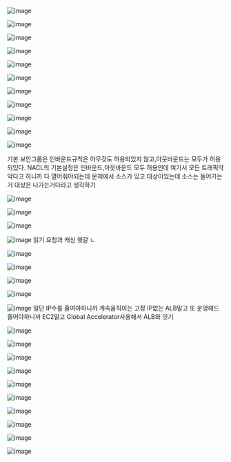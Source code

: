 ![image](https://user-images.githubusercontent.com/67897827/183855737-fd86f1a2-fb0a-4240-bec8-f4e16cc58d5d.png)

![image](https://user-images.githubusercontent.com/67897827/183857012-5994c704-7107-4a1a-9e9f-2b4eacf854bf.png)

![image](https://user-images.githubusercontent.com/67897827/183857637-cd7c4ff3-53bf-419b-b42e-fd26c35acade.png)

![image](https://user-images.githubusercontent.com/67897827/183858129-bcdaa6aa-59ac-444c-b6cf-3b954cc78756.png)

![image](https://user-images.githubusercontent.com/67897827/183921163-f0818579-b81d-4886-a76d-a4bc4075c260.png)

![image](https://user-images.githubusercontent.com/67897827/183922637-13758a92-b52e-4318-8ffa-142596a9b861.png)

![image](https://user-images.githubusercontent.com/67897827/183923326-e320a86e-7fc8-4fdc-b4ab-979428f89a73.png)

![image](https://user-images.githubusercontent.com/67897827/183923801-9f9b96a5-1354-42bc-a673-9ae85b1f5290.png)

![image](https://user-images.githubusercontent.com/67897827/183924853-b76bb3a6-0445-41ab-86ed-da3c155f16b1.png)

![image](https://user-images.githubusercontent.com/67897827/183925058-1f25971d-5924-4d29-bb50-776f8331297b.png)

![image](https://user-images.githubusercontent.com/67897827/183929250-28bb69b0-cf5b-4f93-bece-ff4a32c578a4.png)

기본 보안그룹은 인바운드규칙은 아무것도 허용되있지 않고,아웃바운드는 모두가 허용되있다. NACL의 기본설정은 인바운드,아웃바운드 모두 허용인데 여기서
모든 트래픽막악다고 하니까 다 열어줘야되는데 문제에서 소스가 있고 대상이있는데 소스는 들어가는거 대상은 나가는거다라고 생각하기

![image](https://user-images.githubusercontent.com/67897827/183931974-69b34c48-0aee-491a-a267-418b2c139292.png)

![image](https://user-images.githubusercontent.com/67897827/183933229-256bf7dc-219b-4603-8faf-e3522d78718a.png)

![image](https://user-images.githubusercontent.com/67897827/183933943-79021369-f438-415a-81cc-fbe49debf936.png)

![image](https://user-images.githubusercontent.com/67897827/183938015-a1db267e-d7bf-49b4-99b0-3b2631cfefe7.png)
읽기 요청과 캐싱 헷갈 ㄴ

![image](https://user-images.githubusercontent.com/67897827/183938369-8a2b84c2-8a0f-4022-a251-6d8375764460.png)

![image](https://user-images.githubusercontent.com/67897827/183938760-3efda032-d6c4-49cf-945a-210ef1beafff.png)

![image](https://user-images.githubusercontent.com/67897827/183938972-325968de-839d-4fbf-bb34-fca89c6ec14c.png)

![image](https://user-images.githubusercontent.com/67897827/183939508-015562d3-bf0c-47e3-b580-9c3c48e4783c.png)

![image](https://user-images.githubusercontent.com/67897827/183943087-0fae6e74-176a-417e-a04a-e6f5b7209001.png)
일단 IP수를 줄여야하니까 계속움직이는 고정 IP없는 ALB말고 또 운영헤드 줄어야하니까 EC2말고 Global Accelerator사용해서 ALB와 잇기

![image](https://user-images.githubusercontent.com/67897827/183946429-3665b80a-8575-40da-8168-e75273430961.png)

![image](https://user-images.githubusercontent.com/67897827/183946749-4c6cec28-db1d-4a2f-98e7-ff900e455470.png)

![image](https://user-images.githubusercontent.com/67897827/183947218-91960c2f-a61c-441a-bb42-11c00a867737.png)

![image](https://user-images.githubusercontent.com/67897827/183948609-d1259a77-83ae-41ca-aca1-06e80b9ba90c.png)

![image](https://user-images.githubusercontent.com/67897827/183949998-2890a80c-a84f-4b87-8ba0-48f2a75208c3.png)

![image](https://user-images.githubusercontent.com/67897827/183951779-968c3b90-d68c-482e-9029-3c721d5fe521.png)

![image](https://user-images.githubusercontent.com/67897827/183954748-fb049044-b78a-428a-a016-6dd6055c86f3.png)

![image](https://user-images.githubusercontent.com/67897827/183955701-a20b3e13-9108-4a76-93b6-b00d2b214d99.png)

![image](https://user-images.githubusercontent.com/67897827/183956459-10119a38-9d6a-418b-8b83-494e6ffc2bb1.png)

![image](https://user-images.githubusercontent.com/67897827/183956869-284c111e-4dd0-49a1-9d44-6d02eb9f7a8d.png)





